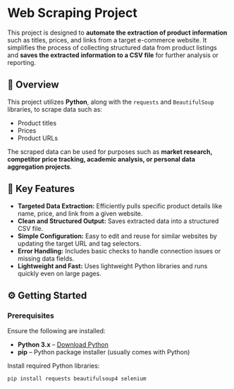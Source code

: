 # Web Scraping Project

This project is designed to **automate the extraction of product information** such as titles, prices, and links from a target e-commerce website. It simplifies the process of collecting structured data from product listings and **saves the extracted information to a CSV file** for further analysis or reporting.

## 🧾 Overview 

This project utilizes **Python**, along with the `requests` and `BeautifulSoup` libraries, to scrape data such as: 
 
- Product titles  
- Prices  
- Product URLs 
 
The scraped data can be used for purposes such as **market research, competitor price tracking, academic analysis, or personal data aggregation projects**.
 
## 🚀 Key Features

- **Targeted Data Extraction:** Efficiently pulls specific product details like name, price, and link from a given website. 
- **Clean and Structured Output:** Saves extracted data into a structured CSV file.
- **Simple Configuration:** Easy to edit and reuse for similar websites by updating the target URL and tag selectors.
- **Error Handling:** Includes basic checks to handle connection issues or missing data fields.
- **Lightweight and Fast:** Uses lightweight Python libraries and runs quickly even on large pages. 

## ⚙️ Getting Started

### Prerequisites 

Ensure the following are installed:

- **Python 3.x** – [Download Python](https://www.python.org/downloads/)
- **pip** – Python package installer (usually comes with Python)

Install required Python libraries:

```bash
pip install requests beautifulsoup4 selenium

